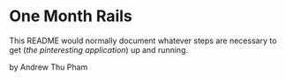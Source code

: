 # One Month Rails

This README would normally document whatever steps are necessary to get (*the
pinteresting application*) up and running.

by Andrew Thu Pham